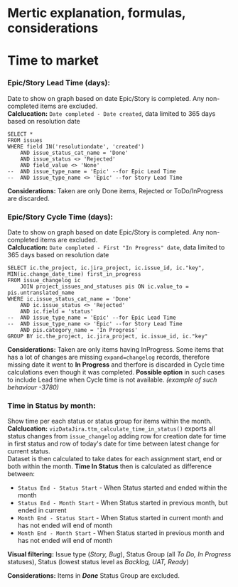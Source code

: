 # Mertic explanation, formulas, considerations

# Time to market

### Epic/Story Lead Time (days):
Date to show on graph based on date Epic/Story is completed. Any non-completed items are excluded.  
**Calclucation:** `Date completed - Date created`, data limited to 365 days based on resolution date
```
SELECT *
FROM issues
WHERE field IN('resolutiondate', 'created')
	AND issue_status_cat_name = 'Done'
	AND issue_status <> 'Rejected'
	AND field_value <> 'None'
--	AND issue_type_name = 'Epic' --for Epic Lead Time
--	AND issue_type_name <> 'Epic' --for Story Lead Time
```

**Considerations:** Taken are only Done items, Rejected or ToDo/InProgress are discarded.

### Epic/Story Cycle Time (days):
Date to show on graph based on date Epic/Story is completed. Any non-completed items are excluded.  
**Calclucation:** `Date completed - First "In Progress" date`, data limited to 365 days based on resolution date
```
SELECT ic.the_project, ic.jira_project, ic.issue_id, ic."key", MIN(ic.change_date_time) first_in_progress
FROM issue_changelog ic
	JOIN project_issues_and_statuses pis ON ic.value_to = pis.untranslated_name
WHERE ic.issue_status_cat_name = 'Done'
	AND ic.issue_status <> 'Rejected'
	AND ic.field = 'status'
--	AND issue_type_name = 'Epic' --for Epic Lead Time
--	AND issue_type_name <> 'Epic' --for Story Lead Time
	AND pis.category_name = 'In Progress'
GROUP BY ic.the_project, ic.jira_project, ic.issue_id, ic."key"
```

**Considerations:** Taken are only items having InProgress. Some items that has a lot of changes are missing `expand=changelog` records, therefore missing date it went to **In Progress** and therfore is discarded in Cycle time calculations even though it was completed. **Possible option** in such cases to include Lead time when Cycle time is not available. *(example of such behaviour -3780)*

### Time in Status by month:
Show time per each status or status group for items within the month.
**Calclucation:** `vizDataJira.ttm_calculate_time_in_status()` exports all status changes from `issue_changelog` adding row for creation date for time in first status and row of today's date for time between latest change for current status.  
Dataset is then calculated to take dates for each assignment start, end or both within the month. **Time In Status** then is calculated as difference between: 
- `Status End - Status Start` - When Status started and ended within the month
- `Status End - Month Start` - When Status started in previous month, but ended in current
- `Month End - Status Start` - When Status started in current month and has not ended will end of month
- `Month End - Month Start` - When Status started in previous month and has not ended will end of month

**Visual filtering:** Issue type (*Story, Bug*), Status Group (all *To Do, In Progress* statuses), Status (lowest status level as *Backlog, UAT, Ready*) 

**Considerations:** Items in ***Done*** Status Group are excluded.